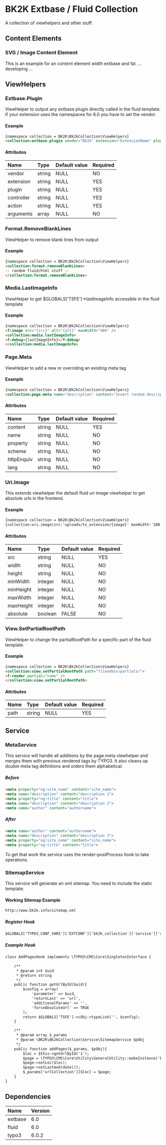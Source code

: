 BK2K Extbase / Fluid Collection
===============================
A collection of viewhelpers and other stuff.


## Content Elements

### SVG / Image Content Element
This is an example for an content element width extbase and fal.
... developing ...


## ViewHelpers


### Extbase.Plugin
ViewHelper to output any extbase plugin directly called in the fluid template. 
If your extension uses the namespaces for 6.0 you have to set the vendor.

#### Example
```html
{namespace collection = BK2K\Bk2kCollection\ViewHelpers}
<collection:extbase.plugin vendor="Bk2k" extension="ExtensionName" plugin="PluginName" controller="Controller" action="Action" arguments="{settings: '{singlePid: 10}'}" />
```
#### Attributes
| Name          | Type      | Default value | Required  |
|:--------------|:----------|:--------------|:----------|
| vendor        | string    | NULL          | NO        |
| extension     | string    | NULL          | YES       |
| plugin        | string    | NULL          | YES       |
| controller    | string    | NULL          | YES       |
| action        | string    | NULL          | YES       |
| arguments     | array     | NULL          | NO        |


### Format.RemoveBlankLines
ViewHelper to remove blank lines from output

#### Example
```html
{namespace collection = BK2K\Bk2kCollection\ViewHelpers}
<collection:format.removeBlankLines>
-- random fluid/html stuff --
</collection:format.removeBlankLines>
```


### Media.LastImageInfo
ViewHelper to get $GLOBALS['TSFE']->lastImageInfo accessible in the fluid template

#### Example
```html
{namespace collection = BK2K\Bk2kCollection\ViewHelpers}
<f:image src="{src}" alt="{alt}" maxWidth="480" />
<collection:media.lastImageInfo>
<f:debug>{lastImageInfo}</f:debug>
</collection:media.lastImageInfo>
```


### Page.Meta 
ViewHelper to add a new or overriding an existing meta tag
#### Example
```html
{namespace collection = BK2K\Bk2kCollection\ViewHelpers}
<collection:page.meta name="description" content="Insert random description here" />
```
#### Attributes
| Name          | Type      | Default value | Required  |
|:--------------|:----------|:--------------|:----------|
| content       | string    | NULL          | YES       |
| name          | string    | NULL          | NO        |
| property      | string    | NULL          | NO        |
| scheme        | string    | NULL          | NO        |
| httpEnquiv    | string    | NULL          | NO        |
| lang          | string    | NULL          | NO        |


### Uri.Image
This extends viewhelper the default fluid uri image viewhelper to get absolute urls in the frontend.

#### Example
```html
{namespace collection = BK2K\Bk2kCollection\ViewHelpers}
{collection:uri.image(src:'uploads/tx_extension/{image}' maxWidth:'100', absolute: 1)}
```

#### Attributes
| Name          | Type      | Default value | Required  |
|:--------------|:----------|:--------------|:----------|
| src           | string    | NULL          | YES       |
| width         | string    | NULL          | NO        |
| height        | string    | NULL          | NO        |
| minWidth      | integer   | NULL          | NO        |
| minHeight     | integer   | NULL          | NO        |
| maxWidth      | integer   | NULL          | NO        |
| maxHeight     | integer   | NULL          | NO        |
| absolute      | boolean   | FALSE         | NO        |


### View.SetPartialRootPath
ViewHelper to change the partialRootPath for a specific part of the fluid template.

#### Example
```html
{namespace collection = BK2K\Bk2kCollection\ViewHelpers}
<collection:view.setPartialRootPath path="fileadmin/partials/">
<f:render partial="name" />
</collection:view.setPartialRootPath>
```

#### Attributes
| Name          | Type      | Default value | Required  |
|:--------------|:----------|:--------------|:----------|
| path          | string    | NULL          | YES       |



## Service


### MetaService
This service will handle all additions by the page.meta viewhelper and merges
them with previous rendered tags by TYPO3. It also cleans up double meta tag definitions and orders them alphabetical.
##### Before
```html
<meta property="og:site_name" content="site_name">
<meta name="description" content="description 1">
<meta property="og:title" content="title">
<meta name="description" content="description 2">
<meta name="author" content="authorname">
```
##### After
```html
<meta name="author" content="authorname">
<meta name="description" content="description 2">
<meta property="og:site_name" content="site_name">
<meta property="og:title" content="title">
```
To get that work the service uses the render-postProcess hook to take operations.


### SitemapService
This service will generate an xml sitemap. 
You need to include the static template.

#### Working Sitemap Example 
```html
http://www.bk2k.info/sitemap.xml
```

##### Register Hook
```html
$GLOBALS['TYPO3_CONF_VARS']['EXTCONF']['bk2k_collection']['service']['sitemap']['addPages'][] = 'EXT:'.$_EXTKEY.'/Classes/Hooks/Sitemap/AddPagesHook.php:vendorName\extensionName\Hooks\Sitemap\AddPagesHook->addPages';
```

##### Example Hook
```html
class AddPagesHook implements \TYPO3\CMS\Core\SingletonInterface {
        
    /**
     * @param int $uid
     * @return string
     */
    public function getUrlById($uid){
        $config = array(
            'parameter' => $uid,
            'returnLast' => 'url',
            'additionalParams' => '',
            'forceAbsoluteUrl' => TRUE
        );
        return $GLOBALS['TSFE']->cObj->typoLink('', $config);
    }

    /**
     * @param array $_params
     * @param \BK2K\Bk2kCollection\Service\SitemapService $pObj
     */
    public function addPages($_params, $pObj){
        $loc = $this->getUrlById('1');
        $page = \TYPO3\CMS\Core\Utility\GeneralUtility::makeInstance('BK2K\Bk2kCollection\Object\Sitemap\Page');
        $page->setLoc($loc);
        $page->setLastmod(date());
        $_params['urlCollection'][$loc] = $page;        
    }
}
```


## Dependencies
| Name      | Version   |
|:----------|:----------|
| extbase   | 6.0       |
| fluid     | 6.0       |
| typo3     | 6.0.2     |
